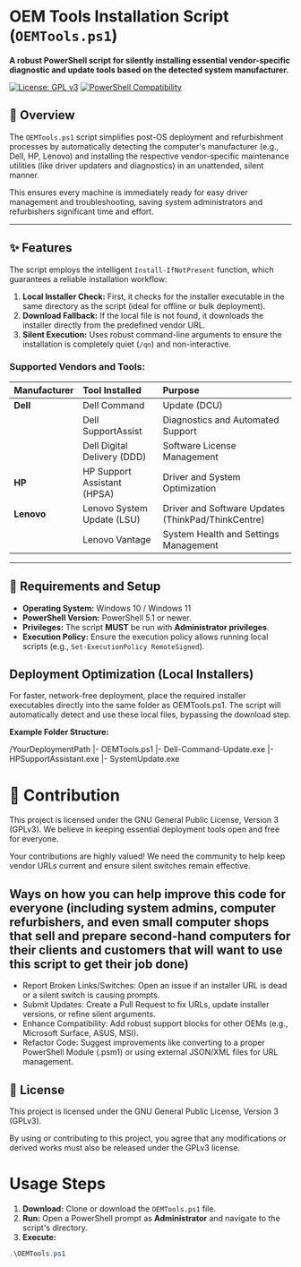 # OEM Tools Installation Script (`OEMTools.ps1`)

**A robust PowerShell script for silently installing essential vendor-specific diagnostic and update tools based on the detected system manufacturer.**

[![License: GPL v3](https://img.shields.io/badge/License-GPLv3-blue.svg)](https://www.gnu.org/licenses/gpl-3.0)
[![PowerShell Compatibility](https://img.shields.io/badge/PowerShell-5.1%2B-blueviolet.svg)](https://docs.microsoft.com/en-us/powershell/scripting/windows-powershell/starting-windows-powershell)

## 🌟 Overview

The `OEMTools.ps1` script simplifies post-OS deployment and refurbishment processes by automatically detecting the computer's manufacturer (e.g., Dell, HP, Lenovo) and installing the respective vendor-specific maintenance utilities (like driver updaters and diagnostics) in an unattended, silent manner.

This ensures every machine is immediately ready for easy driver management and troubleshooting, saving system administrators and refurbishers significant time and effort.

***

## ✨ Features

The script employs the intelligent `Install-IfNotPresent` function, which guarantees a reliable installation workflow:

1.  **Local Installer Check:** First, it checks for the installer executable in the same directory as the script (ideal for offline or bulk deployment).
2.  **Download Fallback:** If the local file is not found, it downloads the installer directly from the predefined vendor URL.
3.  **Silent Execution:** Uses robust command-line arguments to ensure the installation is completely quiet (`/qn`) and non-interactive.

### Supported Vendors and Tools:

| Manufacturer | Tool Installed | Purpose |
| :--- | :--- | :--- |
| **Dell** | Dell Command | Update (DCU) | Driver, BIOS, Firmware Updates |
| | Dell SupportAssist | Diagnostics and Automated Support |
| | Dell Digital Delivery (DDD) | Software License Management |
| **HP** | HP Support Assistant (HPSA) | Driver and System Optimization |
| **Lenovo** | Lenovo System Update (LSU) | Driver and Software Updates (ThinkPad/ThinkCentre) |
| | Lenovo Vantage | System Health and Settings Management |

***

## 🚀 Requirements and Setup

* **Operating System:** Windows 10 / Windows 11
* **PowerShell Version:** PowerShell 5.1 or newer.
* **Privileges:** The script **MUST** be run with **Administrator privileges**.
* **Execution Policy:** Ensure the execution policy allows running local scripts (e.g., `Set-ExecutionPolicy RemoteSigned`).

## **Deployment Optimization (Local Installers)**

For faster, network-free deployment, place the required installer executables directly into the same folder as OEMTools.ps1. The script will automatically detect and use these local files, bypassing the download step.

**Example Folder Structure:**

/YourDeploymentPath |- OEMTools.ps1 |- Dell-Command-Update.exe |- HPSupportAssistant.exe |- SystemUpdate.exe


# 🤝 Contribution

This project is licensed under the GNU General Public License, Version 3 (GPLv3). We believe in keeping essential deployment tools open and free for everyone.

Your contributions are highly valued! We need the community to help keep vendor URLs current and ensure silent switches remain effective.

## Ways on how you can help improve this code for everyone (including system admins, computer refurbishers, and even small computer shops that sell and prepare second-hand computers for their clients and customers that will want to use this script to get their job done)
 *  Report Broken Links/Switches: Open an issue if an installer URL is dead or a silent switch is causing prompts. 
 *  Submit Updates: Create a Pull Request to fix URLs, update installer versions, or refine silent arguments. 
 *  Enhance Compatibility: Add robust support blocks for other OEMs (e.g., Microsoft Surface, ASUS, MSI). 
 *  Refactor Code: Suggest improvements like converting to a proper PowerShell Module (.psm1) or using external JSON/XML files for URL management.

## 📜 License

This project is licensed under the GNU General Public License, Version 3 (GPLv3).

By using or contributing to this project, you agree that any modifications or derived works must also be released under the GPLv3 license.


# Usage Steps

1.  **Download:** Clone or download the `OEMTools.ps1` file.
2.  **Run:** Open a PowerShell prompt as **Administrator** and navigate to the script's directory.
3.  **Execute:**
```powershell
.\OEMTools.ps1
